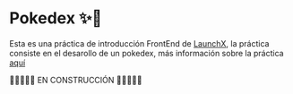 # Pokedex ✨🐬
Esta es una práctica de introducción FrontEnd de [LaunchX](https://github.com/LaunchX-InnovaccionVirtual), la práctica consiste en el desarollo de un pokedex, más información sobre la práctica [aquí](https://github.com/LaunchX-InnovaccionVirtual/FrontEnd-Mision/blob/main/04%20-%20JS/practica/README.md) 


🚧🚧🚧🚧🚧 EN CONSTRUCCIÓN 🚧🚧🚧🚧🚧

